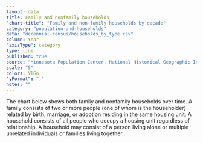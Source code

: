```yaml
---
layout: data
title: Family and nonfamily households
"chart-title": "Family and non-family households by decade"
category: "population-and-households"
data: "decennial-census/households_by_type.csv"
column: Year
"axisType": category
type: line
published: true
source: "Minnesota Population Center. National Historical Geographic Information System: Version 2.0. Minneapolis, MN: University of Minnesota 2011."
scale: "5"
colors: YlGn
"yFormat": ","
notes: ""
---
```


The chart below shows both family and nonfamily households over time. A family consists of two or more people (one of whom is the householder) related by birth, marriage, or adoption residing in the same housing unit. A household consists of all people who occupy a housing unit regardless of relationship. A household may consist of a person living alone or multiple unrelated individuals or families living together.